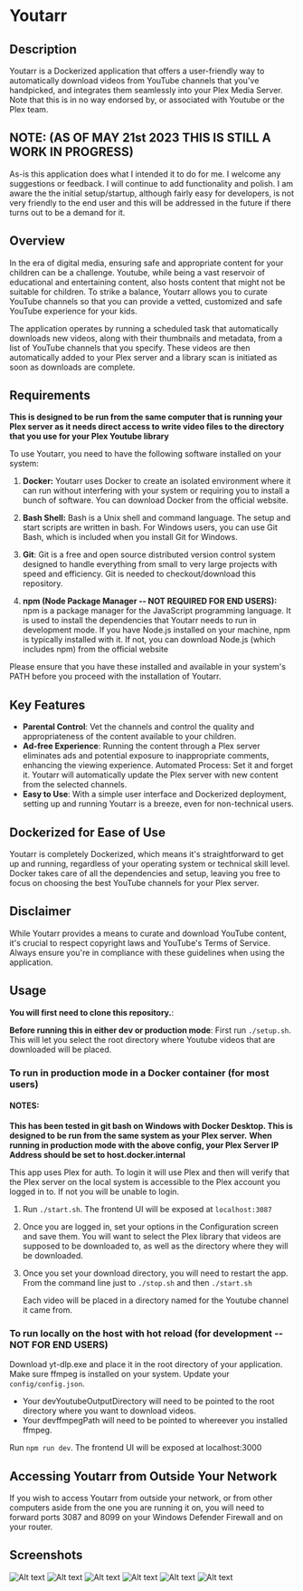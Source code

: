 # Youtarr

## Description

Youtarr is a Dockerized application that offers a user-friendly way to automatically download videos from YouTube channels that you've handpicked, and integrates them seamlessly into your Plex Media Server.
Note that this is in no way endorsed by, or associated with Youtube or the Plex team.

## NOTE: (AS OF MAY 21st 2023 THIS IS STILL A WORK IN PROGRESS)
As-is this application does what I intended it to do for me. I welcome any suggestions or feedback. I will continue to add functionality and polish.
I am aware the the initial setup/startup, although fairly easy for developers, is not very friendly to the end user and this will be addressed in the future if there turns out to be a demand for it.

## Overview

In the era of digital media, ensuring safe and appropriate content for your children can be a challenge. Youtube, while being a vast reservoir of educational and entertaining content, also hosts content that might not be suitable for children. To strike a balance, Youtarr allows you to curate YouTube channels so that you can provide a vetted, customized and safe YouTube experience for your kids.

The application operates by running a scheduled task that automatically downloads new videos, along with their thumbnails and metadata, from a list of YouTube channels that you specify. These videos are then automatically added to your Plex server and a library scan is initiated as soon as downloads are complete.

## Requirements

**This is designed to be run from the same computer that is running your Plex server as it needs direct access to write video files to the directory that you use for your Plex Youtube library**

To use Youtarr, you need to have the following software installed on your system:

1. **Docker:** Youtarr uses Docker to create an isolated environment where it can run without interfering with your system or requiring you to install a bunch of software. You can download Docker from the official website.

2. **Bash Shell:** Bash is a Unix shell and command language. The setup and start scripts are written in bash. For Windows users, you can use Git Bash, which is included when you install Git for Windows.

3. **Git**: Git is a free and open source distributed version control system designed to handle everything from small to very large projects with speed and efficiency. Git is needed to checkout/download this repository.

4. **npm (Node Package Manager -- NOT REQUIRED FOR END USERS):** npm is a package manager for the JavaScript programming language. It is used to install the dependencies that Youtarr needs to run in development mode. If you have Node.js installed on your machine, npm is typically installed with it. If not, you can download Node.js (which includes npm) from the official website




Please ensure that you have these installed and available in your system's PATH before you proceed with the installation of Youtarr.

## Key Features
* **Parental Control**: Vet the channels and control the quality and appropriateness of the content available to your children.
* **Ad-free Experience**: Running the content through a Plex server eliminates ads and potential exposure to inappropriate comments, enhancing the viewing experience.
Automated Process: Set it and forget it. Youtarr will automatically update the Plex server with new content from the selected channels.
* **Easy to Use**: With a simple user interface and Dockerized deployment, setting up and running Youtarr is a breeze, even for non-technical users.

## Dockerized for Ease of Use
Youtarr is completely Dockerized, which means it's straightforward to get up and running, regardless of your operating system or technical skill level. Docker takes care of all the dependencies and setup, leaving you free to focus on choosing the best YouTube channels for your Plex server.

## Disclaimer
While Youtarr provides a means to curate and download YouTube content, it's crucial to respect copyright laws and YouTube's Terms of Service. Always ensure you're in compliance with these guidelines when using the application.
## Usage

**You will first need to clone this repository.**:

**Before running this in either dev or production mode**: First run ```./setup.sh```. This will let you select the root directory where Youtube videos that are downloaded will be placed.

### To run in production mode in a Docker container (for most users)

#### NOTES:
**This has been tested in git bash on Windows with Docker Desktop. This is designed to be run from the same system as your Plex server.**
**When running in production mode with the above config, your Plex Server IP Address should be set to host.docker.internal**

This app uses Plex for auth. To login it will use Plex and then will verify that the Plex server on the local system is accessible to the Plex account you logged in to.
If not you will be unable to login.


1. Run ```./start.sh```. The frontend UI will be exposed at ```localhost:3087```
2. Once you are logged in, set your options in the Configuration screen and save them. You will want to select the Plex library that videos are supposed to be downloaded to, as well as the directory where they will be downloaded.
3. Once you set your download directory, you will need to restart the app. From the command line just to ```./stop.sh``` and then ```./start.sh```

   Each video will be placed in a directory named for the Youtube channel it came from.

### To run locally on the host with hot reload (for development -- NOT FOR END USERS)
Download yt-dlp.exe and place it in the root directory of your application.
Make sure ffmpeg is installed on your system.
Update your ```config/config.json```.
* Your devYoutubeOutputDirectory will need to be pointed to the root directory where you want to download videos.
* Your devffmpegPath will need to be pointed to whereever you installed ffmpeg.

Run ```npm run dev```. The frontend UI will be exposed at localhost:3000

## Accessing Youtarr from Outside Your Network

If you wish to access Youtarr from outside your network, or from other computers aside from the one you are running it on, you will need to forward ports 3087 and 8099 on your Windows Defender Firewall and on your router.

## Screenshots
![Alt text](/screenshots/youtarr_channels.jpg?raw=true "Channels Screen")
![Alt text](/screenshots/youtarr_config.jpg?raw=true "Config Screen")
![Alt text](/screenshots/youtarr_downloads.jpg?raw=true "Downloads Screen")
![Alt text](/screenshots/youtarr_channels_mb.jpg?raw=true "Channels Screen")
![Alt text](/screenshots/youtarr_config_mb.jpg?raw=true "Config Screen")
![Alt text](/screenshots/youtarr_downloads_mb.jpg?raw=true "Downloads Screen")

